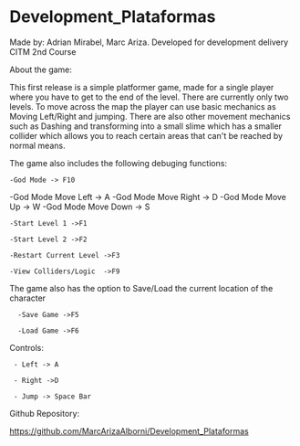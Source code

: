 # Development_Plataformas

Made by: Adrian Mirabel, Marc Ariza.
Developed for development delivery CITM 2nd Course


About the game:

This first release is a simple platformer game, made for a single player where you have to get to the end of the level. There are currently only two levels.
To move across the map the player can use basic mechanics as Moving Left/Right and jumping. There are also other movement mechanics such as Dashing and transforming 
into a small slime which has a smaller collider which allows you to reach certain areas that can't be reached by normal means.

 The game also includes the following  debuging functions:

    -God Mode -> F10

   -God Mode Move Left -> A
   -God Mode Move Right -> D
   -God Mode Move Up -> W
   -God Mode Move Down -> S

    
    -Start Level 1 ->F1
  
    -Start Level 2 ->F2

    -Restart Current Level ->F3

    -View Colliders/Logic  ->F9

    




 The game also has the option to Save/Load the current location of the character 



      -Save Game ->F5

      -Load Game ->F6



 Controls:


     - Left -> A
     
     - Right ->D

     - Jump -> Space Bar

     

    

 Github Repository:

 https://github.com/MarcArizaAlborni/Development_Plataformas


